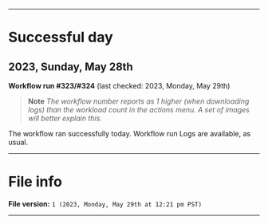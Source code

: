 
***

# Successful day

## 2023, Sunday, May 28th

**Workflow run #323/#324** (last checked: 2023, Monday, May 29th)

> **Note** _The workflow number reports as 1 higher (when downloading logs) than the workload count in the actions menu. A set of images will better explain this._

The workflow ran successfully today. Workflow run Logs are available, as usual.

***

# File info

**File version:** `1 (2023, Monday, May 29th at 12:21 pm PST)`

***
